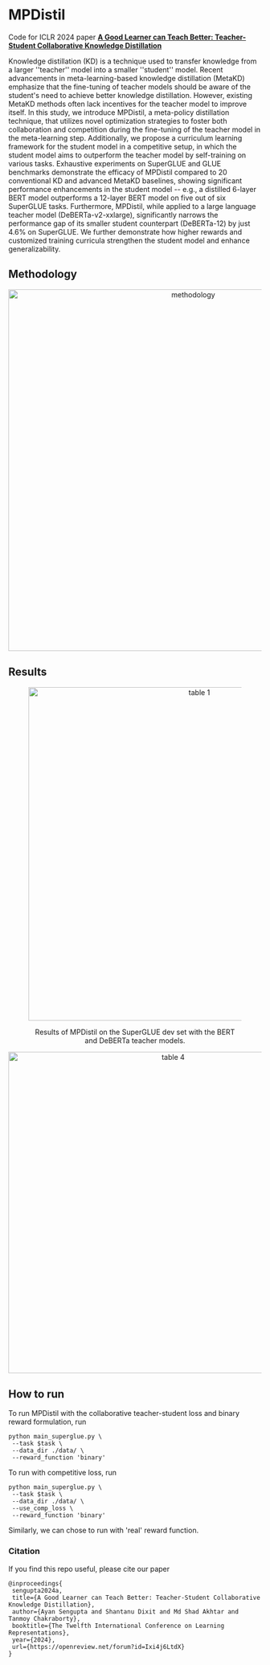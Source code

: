 # MPDistil
Code for ICLR 2024 paper **[A Good Learner can Teach Better: Teacher-Student Collaborative Knowledge Distillation](https://openreview.net/forum?id=Ixi4j6LtdX)**

Knowledge distillation (KD) is a technique used to transfer knowledge from a larger ''teacher'' model into a smaller ''student'' model. Recent advancements in meta-learning-based knowledge distillation (MetaKD) emphasize that the fine-tuning of teacher models should be aware of the student's need to achieve better knowledge distillation. However, existing MetaKD methods often lack incentives for the teacher model to improve itself. In this study, we introduce MPDistil, a meta-policy distillation technique, that utilizes novel optimization strategies to foster both collaboration and competition during the fine-tuning of the teacher model in the meta-learning step. Additionally, we propose a curriculum learning framework for the student model in a competitive setup, in which the student model aims to outperform the teacher model by self-training on various tasks. Exhaustive experiments on SuperGLUE and GLUE benchmarks demonstrate the efficacy of MPDistil compared to 20 conventional KD and advanced MetaKD baselines, showing significant performance enhancements in the student model -- e.g., a distilled 6-layer BERT model outperforms a 12-layer BERT model on five out of six SuperGLUE tasks. Furthermore, MPDistil, while applied to a large language teacher model (DeBERTa-v2-xxlarge), significantly narrows the performance gap of its smaller student counterpart (DeBERTa-12) by just 4.6% on SuperGLUE. We further demonstrate how higher rewards and customized training curricula strengthen the student model and enhance generalizability.

## Methodology
<p align="center">
  <img width="720" alt="methodology" src="https://github.com/notmyname16/MPDistil/assets/88495622/e9444194-08fd-43ad-880b-94232302f449">
</p>

## Results

<figure>
<p align="center">
<img width="664" alt="table 1" src="https://github.com/notmyname16/MPDistil/assets/88495622/8986d322-0fb9-4bb3-a087-982dc0a7536d">
</p>
<figcaption align="center">Results of MPDistil on the SuperGLUE dev set with the BERT and DeBERTa teacher models.</figcaption>
</figure>



<p align="center">
<img width="640" alt="table 4" src="https://github.com/notmyname16/MPDistil/assets/88495622/6ebc8132-07c5-4ec9-bb28-c7b14e258e0b">
</p>



## How to run

To run MPDistil with the collaborative teacher-student loss and binary reward formulation, run

```
python main_superglue.py \
 --task $task \
 --data_dir ./data/ \
 --reward_function 'binary'
```

To run with competitive loss, run

```
python main_superglue.py \
 --task $task \
 --data_dir ./data/ \
 --use_comp_loss \
 --reward_function 'binary'
```

Similarly, we can chose to run with 'real' reward function.

### Citation
If you find this repo useful, please cite our paper
```
@inproceedings{
 sengupta2024a,
 title={A Good Learner can Teach Better: Teacher-Student Collaborative Knowledge Distillation},
 author={Ayan Sengupta and Shantanu Dixit and Md Shad Akhtar and Tanmoy Chakraborty},
 booktitle={The Twelfth International Conference on Learning Representations},
 year={2024},
 url={https://openreview.net/forum?id=Ixi4j6LtdX}
}
```
